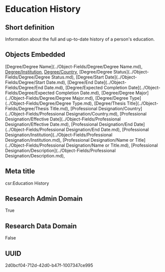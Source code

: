 # Education History
## Short definition
Information about the full and up-to-date history of a person's education.
## Objects Embedded
[Degree/Degree Name](../Object-Fields/Degree/Degree Name.md), [Degree/Institution](../Object-Fields/Degree/Institution.md), [Degree/Country](../Object-Fields/Degree/Country.md), [Degree/Degree Status](../Object-Fields/Degree/Degree Status.md), [Degree/Start Date](../Object-Fields/Degree/Start Date.md), [Degree/End Date](../Object-Fields/Degree/End Date.md), [Degree/Expected Completion Date](../Object-Fields/Degree/Expected Completion Date.md), [Degree/Degree Major](../Object-Fields/Degree/Degree Major.md), [Degree/Degree Type](../Object-Fields/Degree/Degree Type.md), [Degree/Thesis Title](../Object-Fields/Degree/Thesis Title.md), [Professional Designation/Country](../Object-Fields/Professional Designation/Country.md), [Professional Designation/Effective Date](../Object-Fields/Professional Designation/Effective Date.md), [Professional Designation/End Date](../Object-Fields/Professional Designation/End Date.md), [Professional Designation/Institution](../Object-Fields/Professional Designation/Institution.md), [Professional Designation/Name or Title](../Object-Fields/Professional Designation/Name or Title.md), [Professional Designation/Description](../Object-Fields/Professional Designation/Description.md), 
## Meta title
csr:Education History
## Research Admin Domain
True
## Research Data Domain
False
## UUID
2d0bcf04-712d-42d0-b47f-1007347ce995
